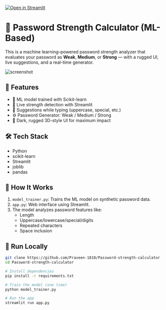 [![Open in Streamlit](https://static.streamlit.io/badges/streamlit_badge_black_white.svg)](https://password-strength-calculator-mrjqumbebhctbwv5yx2njm.streamlit.app/)


# 💪 Password Strength Calculator (ML-Based)

This is a machine learning–powered password strength analyzer that evaluates your password as **Weak**, **Medium**, or **Strong** — with a rugged UI, live suggestions, and a real-time generator.

![screenshot](https://raw.githubusercontent.com/Praveen-1810/Password-strength-calculator/main/screenshot.png) <!-- Optional if you want to add image -->

## 🚀 Features

- 🔐 ML model trained with Scikit-learn
- 🧠 Live strength detection with Streamlit
- 🔎 Suggestions while typing (uppercase, special, etc.)
- ⚙️ Password Generator: Weak / Medium / Strong
- 🧱 Dark, rugged 3D-style UI for maximum impact

## 🛠 Tech Stack

- Python
- scikit-learn
- Streamlit
- joblib
- pandas

## 🧠 How It Works

1. `model_trainer.py`: Trains the ML model on synthetic password data.
2. `app.py`: Web interface using Streamlit.
3. The model analyzes password features like:
   - Length
   - Uppercase/lowercase/special/digits
   - Repeated characters
   - Space inclusion

## 🚀 Run Locally

```bash
git clone https://github.com/Praveen-1810/Password-strength-calculator.git
cd Password-strength-calculator

# Install dependencies
pip install -r requirements.txt

# Train the model (one time)
python model_trainer.py

# Run the app
streamlit run app.py
